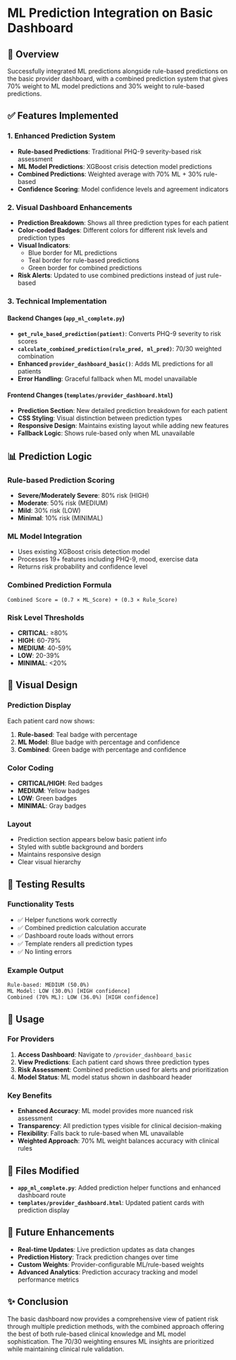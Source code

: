 # ML Prediction Integration on Basic Dashboard

## 🎯 Overview
Successfully integrated ML predictions alongside rule-based predictions on the basic provider dashboard, with a combined prediction system that gives 70% weight to ML model predictions and 30% weight to rule-based predictions.

## ✅ Features Implemented

### 1. **Enhanced Prediction System**
- **Rule-based Predictions**: Traditional PHQ-9 severity-based risk assessment
- **ML Model Predictions**: XGBoost crisis detection model predictions
- **Combined Predictions**: Weighted average with 70% ML + 30% rule-based
- **Confidence Scoring**: Model confidence levels and agreement indicators

### 2. **Visual Dashboard Enhancements**
- **Prediction Breakdown**: Shows all three prediction types for each patient
- **Color-coded Badges**: Different colors for different risk levels and prediction types
- **Visual Indicators**: 
  - Blue border for ML predictions
  - Teal border for rule-based predictions  
  - Green border for combined predictions
- **Risk Alerts**: Updated to use combined predictions instead of just rule-based

### 3. **Technical Implementation**

#### Backend Changes (`app_ml_complete.py`)
- **`get_rule_based_prediction(patient)`**: Converts PHQ-9 severity to risk scores
- **`calculate_combined_prediction(rule_pred, ml_pred)`**: 70/30 weighted combination
- **Enhanced `provider_dashboard_basic()`**: Adds ML predictions for all patients
- **Error Handling**: Graceful fallback when ML model unavailable

#### Frontend Changes (`templates/provider_dashboard.html`)
- **Prediction Section**: New detailed prediction breakdown for each patient
- **CSS Styling**: Visual distinction between prediction types
- **Responsive Design**: Maintains existing layout while adding new features
- **Fallback Logic**: Shows rule-based only when ML unavailable

## 📊 Prediction Logic

### Rule-based Prediction Scoring
- **Severe/Moderately Severe**: 80% risk (HIGH)
- **Moderate**: 50% risk (MEDIUM)  
- **Mild**: 30% risk (LOW)
- **Minimal**: 10% risk (MINIMAL)

### ML Model Integration
- Uses existing XGBoost crisis detection model
- Processes 19+ features including PHQ-9, mood, exercise data
- Returns risk probability and confidence level

### Combined Prediction Formula
```
Combined Score = (0.7 × ML_Score) + (0.3 × Rule_Score)
```

### Risk Level Thresholds
- **CRITICAL**: ≥80%
- **HIGH**: 60-79%
- **MEDIUM**: 40-59%
- **LOW**: 20-39%
- **MINIMAL**: <20%

## 🎨 Visual Design

### Prediction Display
Each patient card now shows:
1. **Rule-based**: Teal badge with percentage
2. **ML Model**: Blue badge with percentage and confidence
3. **Combined**: Green badge with percentage and confidence

### Color Coding
- **CRITICAL/HIGH**: Red badges
- **MEDIUM**: Yellow badges
- **LOW**: Green badges
- **MINIMAL**: Gray badges

### Layout
- Prediction section appears below basic patient info
- Styled with subtle background and borders
- Maintains responsive design
- Clear visual hierarchy

## 🧪 Testing Results

### Functionality Tests
- ✅ Helper functions work correctly
- ✅ Combined prediction calculation accurate
- ✅ Dashboard route loads without errors
- ✅ Template renders all prediction types
- ✅ No linting errors

### Example Output
```
Rule-based: MEDIUM (50.0%)
ML Model: LOW (30.0%) [HIGH confidence]
Combined (70% ML): LOW (36.0%) [HIGH confidence]
```

## 🚀 Usage

### For Providers
1. **Access Dashboard**: Navigate to `/provider_dashboard_basic`
2. **View Predictions**: Each patient card shows three prediction types
3. **Risk Assessment**: Combined prediction used for alerts and prioritization
4. **Model Status**: ML model status shown in dashboard header

### Key Benefits
- **Enhanced Accuracy**: ML model provides more nuanced risk assessment
- **Transparency**: All prediction types visible for clinical decision-making
- **Flexibility**: Falls back to rule-based when ML unavailable
- **Weighted Approach**: 70% ML weight balances accuracy with clinical rules

## 📁 Files Modified
- **`app_ml_complete.py`**: Added prediction helper functions and enhanced dashboard route
- **`templates/provider_dashboard.html`**: Updated patient cards with prediction display

## 🔮 Future Enhancements
- **Real-time Updates**: Live prediction updates as data changes
- **Prediction History**: Track prediction changes over time
- **Custom Weights**: Provider-configurable ML/rule-based weights
- **Advanced Analytics**: Prediction accuracy tracking and model performance metrics

## ✨ Conclusion
The basic dashboard now provides a comprehensive view of patient risk through multiple prediction methods, with the combined approach offering the best of both rule-based clinical knowledge and ML model sophistication. The 70/30 weighting ensures ML insights are prioritized while maintaining clinical rule validation.
